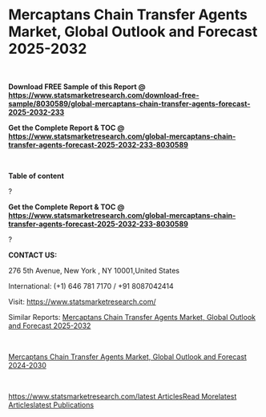 <h1>Mercaptans Chain Transfer Agents Market, Global Outlook and Forecast 2025-2032</h1><br/><p><strong>Download FREE Sample of this Report @ <a href="https://www.statsmarketresearch.com/download-free-sample/8030589/global-mercaptans-chain-transfer-agents-forecast-2025-2032-233">https://www.statsmarketresearch.com/download-free-sample/8030589/global-mercaptans-chain-transfer-agents-forecast-2025-2032-233</a></strong></p>
 
 
 
 <div><b>Get the Complete Report & TOC @ <a href="https://www.statsmarketresearch.com/global-mercaptans-chain-transfer-agents-forecast-2025-2032-233-8030589">https://www.statsmarketresearch.com/global-mercaptans-chain-transfer-agents-forecast-2025-2032-233-8030589</a></b></div>
 
 
 
 <p><br />
 
 <b>Table of content</b></p>
 
 
 
 <p>? </p>
 
 
 
 <div><b>Get the Complete Report & TOC @ <a href="https://www.statsmarketresearch.com/global-mercaptans-chain-transfer-agents-forecast-2025-2032-233-8030589">https://www.statsmarketresearch.com/global-mercaptans-chain-transfer-agents-forecast-2025-2032-233-8030589</a></b></div>
 
 
 
 <p>? </p>
 
 
 
 <p><b>CONTACT US:</b><br />
 
 276 5th Avenue, New York , NY 10001,United States<br />
 
 International: (+1) 646 781 7170 / +91 8087042414<br />
 
 Visit: <a href="https://www.statsmarketresearch.com/">https://www.statsmarketresearch.com/</a><br />
 
 Similar Reports: <a href="https://www.statsmarketresearch.com/global-mercaptans-chain-transfer-agents-forecast-2025-2032-233-8030589">Mercaptans Chain Transfer Agents Market, Global Outlook and Forecast 2025-2032 </a><br />
 
 <br />
 
 <a href="https://www.statsmarketresearch.com/global-mercaptans-chain-transfer-agents-forecast-2025-2032-233-8030589">Mercaptans Chain Transfer Agents Market, Global Outlook and Forecast 2024-2030</a><br />
 
 <br />
 
 <a href="https://gyeongbokgung.com">https://www.statsmarketresearch.com/</a><a href="https://hallyeomaritime.com">latest Articles</a><a href="https://jingwansa.com">Read More</a><a href="https://nguoiviet.jp/">latest Articles</a><a href="https://www.intelmarketresearch.com/">latest Publications</a></p>